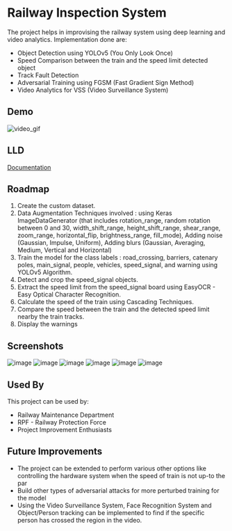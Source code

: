 
# Railway Inspection System

The project helps in improvising the railway system using deep learning and video analytics. 
Implementation done are: 
- Object Detection using YOLOv5 (You Only Look Once)
- Speed Comparison between the train and the speed limit detected object 
- Track Fault Detection
- Adversarial Training using FGSM (Fast Gradient Sign Method)
- Video Analytics for VSS (Video Surveillance System)



## Demo

![video_gif](https://user-images.githubusercontent.com/59758501/219857516-b5688706-5934-4950-8174-b67aee88a59a.gif)

## LLD

[Documentation](https://docs.google.com/document/d/1gAiBFeojFVgkTZRK-76d5EVEV-5gINCB/edit?usp=sharing&ouid=102649797053030661895&rtpof=true&sd=true)


## Roadmap

1. Create the custom dataset.
2. Data Augmentation Techniques involved : using Keras ImageDataGenerator (that includes rotation_range, random rotation between 0 and 30, width_shift_range, height_shift_range, shear_range, zoom_range, horizontal_flip, brightness_range, fill_mode), Adding noise (Gaussian, Impulse, Uniform), Adding blurs (Gaussian, Averaging, Medium, Vertical and Horizontal)
3. Train the model for the class labels : road_crossing, barriers, catenary poles, main_signal, people, vehicles, speed_signal, and warning using YOLOv5 Algorithm.
4. Detect and crop the speed_signal objects.
5. Extract the speed limit from the speed_signal board using EasyOCR - Easy Optical Character Recognition.
6. Calculate the speed of the train using Cascading Techniques.
7. Compare the speed between the train and the detected speed limit nearby the train tracks.
8. Display the warnings




## Screenshots


![image](https://user-images.githubusercontent.com/59758501/219857664-307dc698-bf21-4912-a748-4c9bb885f70d.png)
![image](https://user-images.githubusercontent.com/59758501/219857843-c4a2e2c9-0c68-408a-ae4d-15c10d6f5e45.png)
![image](https://user-images.githubusercontent.com/59758501/219857684-5b10ca7f-cccd-48c6-baa1-e9a0c927d074.png)
![image](https://user-images.githubusercontent.com/59758501/219857708-ac7fb5c9-3ebb-44bb-b108-e988c5449ead.png)
![image](https://user-images.githubusercontent.com/59758501/219857698-3f6c8956-c6bb-418a-aaa1-67fbcc9b1b59.png)
![image](https://user-images.githubusercontent.com/59758501/219857605-be4f075f-193e-482c-85e8-430fe5b660fd.png)



## Used By

This project can be used by:

- Railway Maintenance Department
- RPF - Railway Protection Force
- Project Improvement Enthusiasts


## Future Improvements

- The project can be extended to perform various other options like controlling the hardware system when the speed of train is not up-to the par
- Build other types of adversarial attacks for more perturbed training for the model
- Using the Video Surveillance System, Face Recognition System and Object/Person tracking can be implemented to find if the specific person has crossed the region in the video.
